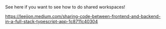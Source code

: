 See here if you want to see how to do shared workspaces!

https://leejjon.medium.com/sharing-code-between-frontend-and-backend-in-a-full-stack-typescript-app-1c8711c40304
